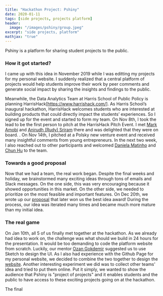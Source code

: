 ```yaml
---
title: "Hackathon Project: Pshiny"
date: 2020-01-11
tags: [side projects, projects platform]
header:
  image: "/images/pshiny/group.jpeg"
excerpt: "side projects, platform"
mathjax: "true"
---
```


Pshiny is a platform for sharing student projects to the public. 

### How it got started?
I came up with this idea in November 2019 while I was editting my projects for my personal website. I suddenly realized that a central platform of projects would help students improve their work by peer comments and generate social impact by sharing the insights and findings to the public.

Meanwhile, the Data Analytics Team at Harris School of Public Policy is planning HarrisHack[https://www.harrishack.com/]. As Harris School’s inaugural hackathon, HarrisHack welcomes students who are interested at building products that could directly impact the students’ experiences. So I signed up for the event and started to form my team. On Nov 8th, I took the lead to be the first person to pitch at the HarrisHack Pitch Event. I met [Mark Amobi](https://www.linkedin.com/in/markdamobi/) and [Anirudh (Rudy) Sriram](https://www.linkedin.com/in/anirudh-sriram-77a796107/) there and was delighted that they were on board. . On Nov 14th, I pitched at a Polsky new venture event  and received many insightful comments from young entrepreneurs. In the next two week, I also reached out to other participants and welcomed [Daniela Matinho](https://www.linkedin.com/in/danielamatinho/) and [Chun Hu](https://www.linkedin.com/in/chun-hu/) to the team. 

### Towards a good proposal
Now that we had a team, the real work began. Despite the final weeks and holiday, we brainstormed many exciting ideas through tons of emails and Slack messages. On the one side, this was very encouraging because it showed opportunities in this market. On the other side, we needed to prioritize on the most feasible and important features. On Dec 20th, we wrote up our [proposal](https://nbviewer.jupyter.org/github/liu431/liu431.github.io/blob/master/images/pshiny/Proposal.pdf) that later won us the best idea award! During the process, our idea was iterated many times and became much more mature than my initial idea.

### The real game
On Jan 10th, all 5 of us finally met together at the hackathon. As we already had idea to work on, the challenge was what should we build in 24 hours for the presentation. It would be too demanding to code the platform website from scratch. Luckily, our mentor [Ozan Gokdemir](https://www.cs.uchicago.edu/people/profile/ozan-gokdemir/) suggested us to use Sketch to design the UI. As I also had experience with the Github Page for my personal website, we decided to combine the two together to design the [website](https://pshiny.github.io/). Another interesting experiment we did was to collect other teams' idea and tried to put them online. Put it simply, we wanted to show the audience that Pshiny is "project of projects" and it enables students and the public to have access to these exciting projects going on at the hackathon.

The final 






